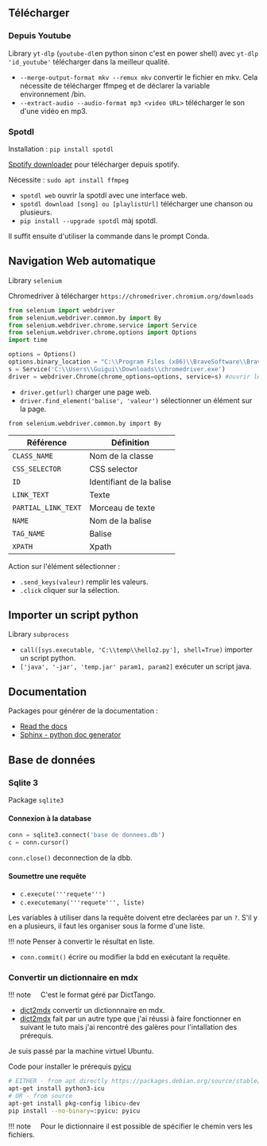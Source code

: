 ## Télécharger

### Depuis Youtube

Library `yt-dlp` (`youtube-dl`en python sinon c'est en power shell) avec `yt-dlp 'id_youtube'` télécharger dans la meilleur qualité.

* `--merge-output-format mkv --remux mkv` convertir le fichier en mkv. Cela nécessite de télécharger ffmpeg et de déclarer la variable environnement /bin.
* `--extract-audio --audio-format mp3 <video URL>` télécharger le son d'une vidéo en mp3.
### Spotdl

Installation : `pip install spotdl`

[Spotify downloader](https://github.com/spotDL/spotify-downloader) pour télécharger depuis spotify.

Nécessite : `sudo apt install ffmpeg`

* `spotdl web` ouvrir la spotdl avec une interface web.
* `spotdl download [song] ou [playlistUrl]` télécharger une chanson ou plusieurs.
* `pip install --upgrade spotdl` màj spotdl.

Il suffit ensuite d'utiliser la commande dans le prompt Conda.
## Navigation Web automatique

Library `selenium`

Chromedriver à télécharger `https://chromedriver.chromium.org/downloads`

``` py
from selenium import webdriver
from selenium.webdriver.common.by import By
from selenium.webdriver.chrome.service import Service
from selenium.webdriver.chrome.options import Options
import time

options = Options()
options.binary_location = "C:\\Program Files (x86)\\BraveSoftware\\Brave-Browser\\Application\\brave.exe"
s = Service('C:\\Users\\Guigui\\Downloads\\chromedriver.exe')
driver = webdriver.Chrome(chrome_options=options, service=s) #ouvrir le navigateur
```

* `driver.get(url)` charger une page web.
* `driver.find_element('balise', 'valeur')` sélectionner un élément sur la page.

`from selenium.webdriver.common.by import By` 

Référence				| Définition
------------------------|----------------
`CLASS_NAME` 			| Nom de la classe
`CSS_SELECTOR` 			| CSS selector
`ID` 					| Identifiant de la balise
`LINK_TEXT` 			| Texte
`PARTIAL_LINK_TEXT`		| Morceau de texte
`NAME`					| Nom de la balise
`TAG_NAME` 				| Balise
`XPATH` 				| Xpath

Action sur l'élément sélectionner :

* `.send_keys(valeur)` remplir les valeurs.
* `.click` cliquer sur la sélection.
## Importer un script python

Library `subprocess`

* `call([sys.executable, 'C:\\temp\\hello2.py'], shell=True)` importer un script python.
* `['java', '-jar', 'temp.jar' param1, param2]` exécuter un script java.
## Documentation

Packages pour générer de la documentation :

* [Read the docs](https://docs.readthedocs.io/en/stable/tutorial)
* [Sphinx - python doc generator](https://www.sphinx-doc.org/en/master/#)
## Base de données

### Sqlite 3

Package `sqlite3`
#### Connexion à la database

``` py
conn = sqlite3.connect('base de donnees.db')
c = conn.cursor()
```

`conn.close()` deconnection de la dbb.
#### Soumettre une requête

* `c.execute('''requete''')`
* `c.executemany('''requete''', liste)`

Les variables à utiliser dans la requête doivent etre declarées par un `?`.
S'il y en a plusieurs, il faut les organiser sous la forme d'une liste.

!!! note
	Penser à convertir le résultat en liste.

* `conn.commit()` écrire ou modifier la bdd en exécutant la requête.
### Convertir un dictionnaire en mdx

!!! note
    C'est le format géré par DictTango.

* [dict2mdx](https://github.com/sobaee/dict2mdx) convertir un dictionnnaire en mdx.
* [dict2mdx](https://github.com/vpnry/dict2mdx) fait par un autre type que j'ai réussi à faire fonctionner en suivant le tuto mais j'ai rencontré des galères pour l'intallation des prérequis.

Je suis passé par la machine virtuel Ubuntu.

Code pour installer le prérequis [pyicu](https://gitlab.pyicu.org/main/pyicu#installing-pyicu)

``` bash
# EITHER - from apt directly https://packages.debian.org/source/stable/pyicu
apt-get install python3-icu
# OR - from source
apt-get install pkg-config libicu-dev
pip install --no-binary=:pyicu: pyicu
``` 

!!! note
    Pour le dictionnaire il est possible de spécifier le chemin vers les fichiers.